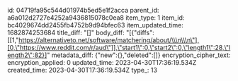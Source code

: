 id: 04719fa95c544d01974b5ed5e1f2acca
parent_id: a6a012d2727e4252a9436815078c0ea8
item_type: 1
item_id: bc4029674dd2455fb4752b9d94bfec63
item_updated_time: 1682874253684
title_diff: "[]"
body_diff: "[{\"diffs\":[[1,\"https://alternativeto.net/software/matchering/about/\\\n\\\n\"],[0,\"https://www.reddit.com/r/aud\"]],\"start1\":0,\"start2\":0,\"length1\":28,\"length2\":82}]"
metadata_diff: {"new":{},"deleted":[]}
encryption_cipher_text: 
encryption_applied: 0
updated_time: 2023-04-30T17:36:19.534Z
created_time: 2023-04-30T17:36:19.534Z
type_: 13